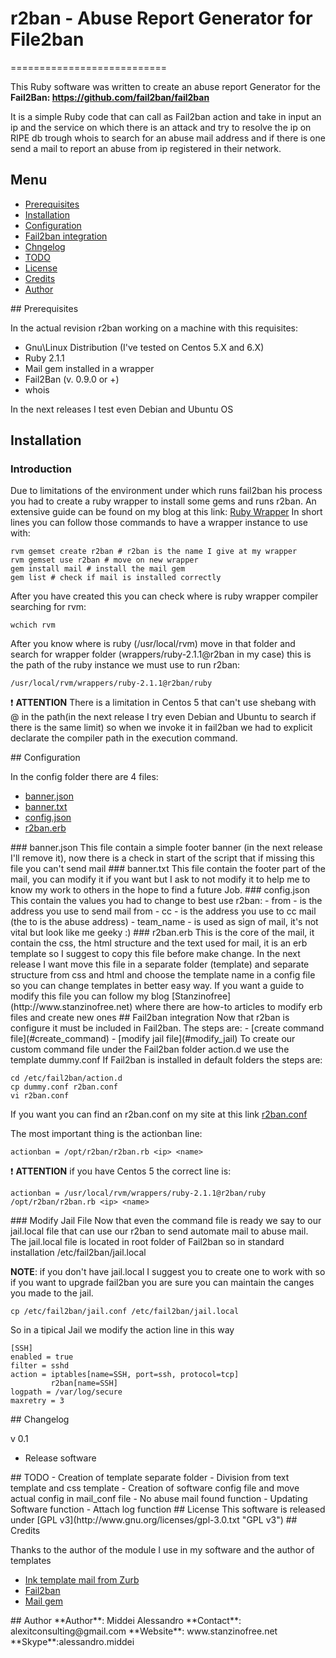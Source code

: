# r2ban - Abuse Report Generator for File2ban #
===========================

This Ruby software was written to create an abuse report Generator for the **Fail2Ban: https://github.com/fail2ban/fail2ban** 

It is a simple Ruby code that can call as Fail2ban action and take in input an ip and the service on which there is an attack and try to resolve the ip on RIPE db trough whois to search for an abuse mail address and if there is one send a mail to report an abuse from ip registered in their network.

## Menu
- [Prerequisites](#prerequisites)
- [Installation](#Setup)
- [Configuration](#configuration)
- [Fail2ban integration](#integration)
- [Chngelog](#changelog)
- [TODO](#todo)
- [License](#license)
- [Credits](#credits)
- [Author](#author)



<a name="prerequisites"/>
## Prerequisites

In the actual revision r2ban working on a machine with this requisites:
- Gnu\Linux Distribution (I've tested on Centos 5.X and 6.X)
- Ruby 2.1.1
- Mail gem installed in a wrapper
- Fail2Ban (v. 0.9.0 or +)
- whois

In the next releases I test even Debian and Ubuntu OS

<a name="Setup"/>

## Installation

### Introduction
Due to limitations of the environment under which runs fail2ban his process you had to create a ruby wrapper to install some gems and runs r2ban.
An extensive guide can be found on my blog at this link: [Ruby Wrapper](http://www.stanzinofree.net)
In short lines you can follow those commands to have a wrapper instance to use with:

    rvm gemset create r2ban # r2ban is the name I give at my wrapper
    rvm gemset use r2ban # move on new wrapper
    gem install mail # install the mail gem
    gem list # check if mail is installed correctly

After you have created this you can check where is ruby wrapper compiler searching for rvm:

    wchich rvm

After you know where is ruby (/usr/local/rvm) move in that folder and search for wrapper folder (wrappers/ruby-2.1.1@r2ban in my case) this is the path of the ruby instance we must use to run r2ban:

    /usr/local/rvm/wrappers/ruby-2.1.1@r2ban/ruby


:heavy_exclamation_mark: **ATTENTION**
There is a limitation in Centos 5 that can't use shebang with @ in the path(in the next release I try even Debian and Ubuntu to search if there is the same limit) so when we invoke it in fail2ban we had to explicit declarate the compiler path in the execution command.

<a name="configuration" />
## Configuration

In the config folder there are 4 files:
- [banner.json](#banner.json)
- [banner.txt](#banner.txt)
- [config.json](#config.json)
- [r2ban.erb](#config.json)

<a name="banner.json" />
### banner.json
This file contain a simple footer banner (in the next release I'll remove it), now there is a check in start of the script that if missing this file you can't send mail

<a name="banner.txt" />
### banner.txt
This file contain the footer part of the mail, you can modify it if you want but I ask to not modify it to help me to know my work to others in the hope to find a future Job.

<a name="config.json" />
### config.json
This contain the values you had to change to best use r2ban:
- from - is the address you use to send mail from
- cc - is the address you use to cc mail (the to is the abuse address)
- team_name - is used as sign of mail, it's not vital but look like me geeky :)

<a name="r2ban.erb" />
### r2ban.erb
This is the core of the mail, it contain the css, the html structure and the text used for mail, it is an erb template so I suggest to copy this file before make change.
In the next release I want move this file in a separate folder (template) and separate structure from css and html and choose the template name in a config file so you can change templates in better easy way.
If you want a guide to modify this file you can follow my blog [Stanzinofree](http://www.stanzinofree.net) where there are how-to articles to modify erb files and create new ones


<a name="integration" />
## Fail2ban integration
Now that r2ban is configure it must be included in Fail2ban.
The steps are:
- [create command file](#create_command)
- [modify jail file](#modify_jail)

<a name="create_command" />
To create our custom command file under the Fail2ban folder action.d we use the template dummy.conf
If Fail2ban is installed in default folders the steps are:

    cd /etc/fail2ban/action.d
    cp dummy.conf r2ban.conf
    vi r2ban.conf

If you want you can find an r2ban.conf on my site at this link [r2ban.conf](http://www.stanzinofree.net/r2ban/r2ban.conf)

The most important thing is the actionban line:

    actionban = /opt/r2ban/r2ban.rb <ip> <name>

:heavy_exclamation_mark: **ATTENTION**
if you have Centos 5 the correct line is:

    actionban = /usr/local/rvm/wrappers/ruby-2.1.1@r2ban/ruby /opt/r2ban/r2ban.rb <ip> <name>

<a name="modify_jail" />
### Modify Jail File
Now that even the command file is ready we say to our jail.local file that can use our r2ban to send automate mail to abuse mail.
The jail.local file is located in root folder of Fail2ban so in standard installation /etc/fail2ban/jail.local

**NOTE**: if you don't have jail.local I suggest you to create one to work with so if you want to upgrade fail2ban you are sure you can maintain the canges you made to the jail.

    cp /etc/fail2ban/jail.conf /etc/fail2ban/jail.local

So in a tipical Jail we modify the action line in this way

    [SSH]
    enabled = true
    filter = sshd
    action = iptables[name=SSH, port=ssh, protocol=tcp]
             r2ban[name=SSH]
    logpath = /var/log/secure
    maxretry = 3

<a name="changelog">
## Changelog

v 0.1
- Release software

<a name="todo" />
## TODO
- Creation of template separate folder
- Division from text template and css template
- Creation of software config file and move actual config in mail_conf file
- No abuse mail found function
- Updating Software function
- Attach log function

<a name="license" />
## License
This software is released under [GPL v3](http://www.gnu.org/licenses/gpl-3.0.txt "GPL v3")

<a name="credits" />
## Credits

Thanks to the author of the module I use in my software and the author of templates

- [Ink template mail from Zurb](http://zurb.com/ink/ "INK")
- [Fail2ban](https://github.com/fail2ban/fail2ban "Fail2ban")
- [Mail gem](https://github.com/mikel/mail "Mail")

<a name="author" />
## Author
**Author**: Middei Alessandro
**Contact**: alexitconsulting@gmail.com
**Website**: www.stanzinofree.net
**Skype**:alessandro.middei
